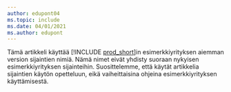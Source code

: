 ```yaml
---
author: edupont04
ms.topic: include
ms.date: 04/01/2021
ms.author: edupont
---
```

Tämä artikkeli käyttää [!INCLUDE [prod_short](prod_short.md)]in esimerkkiyrityksen aiemman version sijaintien nimiä. Nämä nimet eivät yhdisty suoraan nykyisen esimerkkiyrityksen sijainteihin. Suosittelemme, että käytät artikkelia sijaintien käytön opetteluun, eikä vaiheittaisina ohjeina esimerkkiyrityksen käyttämisestä.